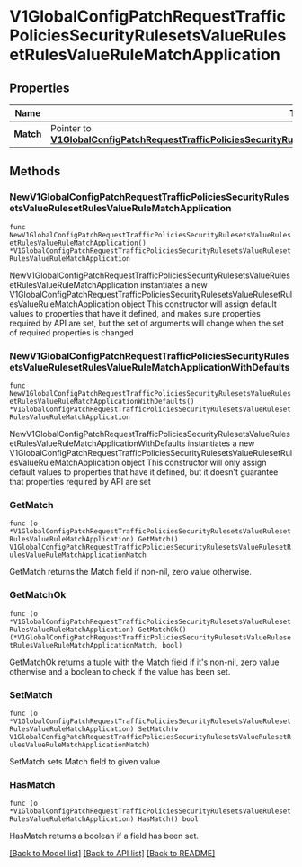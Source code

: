 # V1GlobalConfigPatchRequestTrafficPoliciesSecurityRulesetsValueRulesetRulesValueRuleMatchApplication

## Properties

Name | Type | Description | Notes
------------ | ------------- | ------------- | -------------
**Match** | Pointer to [**V1GlobalConfigPatchRequestTrafficPoliciesSecurityRulesetsValueRulesetRulesValueRuleMatchApplicationMatch**](V1GlobalConfigPatchRequestTrafficPoliciesSecurityRulesetsValueRulesetRulesValueRuleMatchApplicationMatch.md) |  | [optional] 

## Methods

### NewV1GlobalConfigPatchRequestTrafficPoliciesSecurityRulesetsValueRulesetRulesValueRuleMatchApplication

`func NewV1GlobalConfigPatchRequestTrafficPoliciesSecurityRulesetsValueRulesetRulesValueRuleMatchApplication() *V1GlobalConfigPatchRequestTrafficPoliciesSecurityRulesetsValueRulesetRulesValueRuleMatchApplication`

NewV1GlobalConfigPatchRequestTrafficPoliciesSecurityRulesetsValueRulesetRulesValueRuleMatchApplication instantiates a new V1GlobalConfigPatchRequestTrafficPoliciesSecurityRulesetsValueRulesetRulesValueRuleMatchApplication object
This constructor will assign default values to properties that have it defined,
and makes sure properties required by API are set, but the set of arguments
will change when the set of required properties is changed

### NewV1GlobalConfigPatchRequestTrafficPoliciesSecurityRulesetsValueRulesetRulesValueRuleMatchApplicationWithDefaults

`func NewV1GlobalConfigPatchRequestTrafficPoliciesSecurityRulesetsValueRulesetRulesValueRuleMatchApplicationWithDefaults() *V1GlobalConfigPatchRequestTrafficPoliciesSecurityRulesetsValueRulesetRulesValueRuleMatchApplication`

NewV1GlobalConfigPatchRequestTrafficPoliciesSecurityRulesetsValueRulesetRulesValueRuleMatchApplicationWithDefaults instantiates a new V1GlobalConfigPatchRequestTrafficPoliciesSecurityRulesetsValueRulesetRulesValueRuleMatchApplication object
This constructor will only assign default values to properties that have it defined,
but it doesn't guarantee that properties required by API are set

### GetMatch

`func (o *V1GlobalConfigPatchRequestTrafficPoliciesSecurityRulesetsValueRulesetRulesValueRuleMatchApplication) GetMatch() V1GlobalConfigPatchRequestTrafficPoliciesSecurityRulesetsValueRulesetRulesValueRuleMatchApplicationMatch`

GetMatch returns the Match field if non-nil, zero value otherwise.

### GetMatchOk

`func (o *V1GlobalConfigPatchRequestTrafficPoliciesSecurityRulesetsValueRulesetRulesValueRuleMatchApplication) GetMatchOk() (*V1GlobalConfigPatchRequestTrafficPoliciesSecurityRulesetsValueRulesetRulesValueRuleMatchApplicationMatch, bool)`

GetMatchOk returns a tuple with the Match field if it's non-nil, zero value otherwise
and a boolean to check if the value has been set.

### SetMatch

`func (o *V1GlobalConfigPatchRequestTrafficPoliciesSecurityRulesetsValueRulesetRulesValueRuleMatchApplication) SetMatch(v V1GlobalConfigPatchRequestTrafficPoliciesSecurityRulesetsValueRulesetRulesValueRuleMatchApplicationMatch)`

SetMatch sets Match field to given value.

### HasMatch

`func (o *V1GlobalConfigPatchRequestTrafficPoliciesSecurityRulesetsValueRulesetRulesValueRuleMatchApplication) HasMatch() bool`

HasMatch returns a boolean if a field has been set.


[[Back to Model list]](../README.md#documentation-for-models) [[Back to API list]](../README.md#documentation-for-api-endpoints) [[Back to README]](../README.md)



